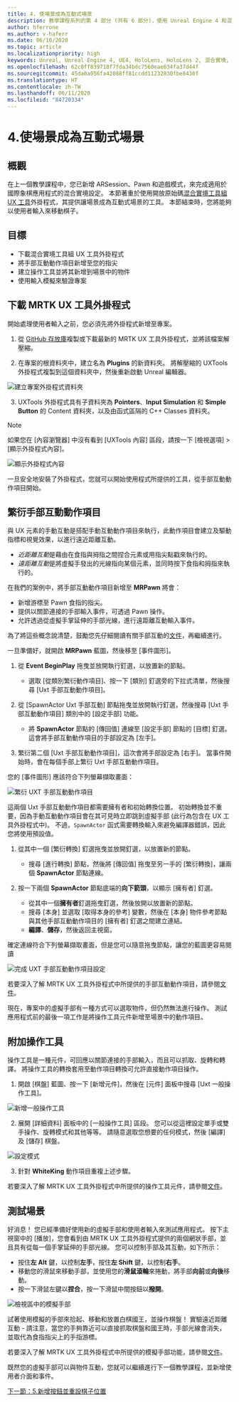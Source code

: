 ```yaml
---
title: 4. 使場景成為互動式場景
description: 教學課程系列的第 4 部分 (共有 6 部分)，使用 Unreal Engine 4 和混合實境工具組 UX 工具外掛程式來建置簡單的國際象棋應用程式
author: hferrone
ms.author: v-haferr
ms.date: 06/10/2020
ms.topic: article
ms.localizationpriority: high
keywords: Unreal, Unreal Engine 4, UE4, HoloLens, HoloLens 2, 混合實境, 教學課程, 開始使用, mrtk, uxt, UX 工具, 文件
ms.openlocfilehash: 62c0ff839718f7fda34bdc7560eae634fa37d44f
ms.sourcegitcommit: 45da0a056fa42088ff81ccdd11232830fbe8430f
ms.translationtype: HT
ms.contentlocale: zh-TW
ms.lasthandoff: 06/11/2020
ms.locfileid: "84720334"
---
```

# <a name="4-making-your-scene-interactive"></a>4.使場景成為互動式場景

## <a name="overview"></a>概觀

在上一個教學課程中，您已新增 ARSession、Pawn 和遊戲模式，來完成適用於國際象棋應用程式的混合實境設定。 本節著重於使用開放原始碼[混合實境工具組 UX 工具](https://github.com/microsoft/MixedReality-UXTools-Unreal)外掛程式，其提供讓場景成為互動式場景的工具。 本節結束時，您將能夠以使用者輸入來移動棋子。 

## <a name="objectives"></a>目標

* 下載混合實境工具組 UX 工具外掛程式 
* 將手部互動動作項目新增至您的指尖
* 建立操作工具並將其新增到場景中的物件
* 使用輸入模擬來驗證專案

## <a name="downloading-the-mrtk-ux-tools-plugin"></a>下載 MRTK UX 工具外掛程式
開始處理使用者輸入之前，您必須先將外掛程式新增至專案。

1.  從 [GitHub 存放庫](https://github.com/microsoft/MixedReality-UXTools-Unreal/releases)複製或下載最新的 MRTK UX 工具外掛程式，並將該檔案解壓縮。

2.  在專案的根資料夾中，建立名為 **Plugins** 的新資料夾。 將解壓縮的 UXTools 外掛程式複製到這個資料夾中，然後重新啟動 Unreal 編輯器。 

![建立專案外掛程式資料夾](images/unreal-uxt/4-plugins.PNG)

3.  UXTools 外掛程式具有子資料夾為 **Pointers**、**Input Simulation** 和 **Simple Button** 的 Content 資料夾，以及由函式區隔的 C++ Classes 資料夾。  

> [!NOTE]
> 如果您在 [內容瀏覽器] 中沒有看到 [UXTools 內容] 區段，請按一下 [檢視選項] > [顯示外掛程式內容]。 

![顯示外掛程式內容](images/unreal-uxt/4-showplugincontent.PNG)

一旦安全地安裝了外掛程式，您就可以開始使用程式所提供的工具，從手部互動動作項目開始。

## <a name="spawning-hand-interaction-actors"></a>繁衍手部互動動作項目
與 UX 元素的手動互動是搭配手動互動動作項目來執行，此動作項目會建立及驅動指標和視覺效果，以進行遠近距離互動。
- *近距離互動*是藉由在食指與拇指之間捏合元素或用指尖點戳來執行的。 
- *遠距離互動*是將虛擬手發出的光線指向某個元素，並同時按下食指和拇指來執行的。

在我們的案例中，將手部互動動作項目新增至 **MRPawn** 將會：
- 新增游標至 Pawn 食指的指尖。
- 提供以關節連接的手部輸入事件，可透過 Pawn 操作。
- 允許透過從虛擬手掌延伸的手部光線，進行遠距離互動輸入事件。

為了將這些概念說清楚，鼓勵您先仔細閱讀有關手部互動的[文件](https://github.com/microsoft/MixedReality-UXTools-Unreal/blob/public/0.8.x/Docs/HandInteraction.md)，再繼續進行。 

一旦準備好，就開啟 **MRPawn** 藍圖，然後移至 [事件圖形]。 

1. 從 **Event BeginPlay** 拖曳並放開執行釘選，以放置新的節點。 
    * 選取 [從類別繁衍動作項目]、按一下 [類別] 釘選旁的下拉式清單，然後搜尋 [Uxt 手部互動動作項目]。 

2. 從 [SpawnActor Uxt 手部互動] 節點拖曳並放開執行釘選，然後搜尋 [Uxt 手部互動動作項目] 類別中的 [設定手部] 功能。 
    * 將 **SpawnActor** 節點的 [傳回值] 連線至 [設定手部] 節點的 [目標] 釘選。 這會將手部互動動作項目的手部設定為 [左手]。 

3. 繁衍第二個 [Uxt 手部互動動作項目]，這次會將手部設定為 [右手]。 當事件開始時，會在每個手部上繁衍 Uxt 手部互動動作項目。 

您的 [事件圖形] 應該符合下列螢幕擷取畫面：

![繁衍 UXT 手部互動動作項目](images/unreal-uxt/4-spawnactor.PNG)

這兩個 Uxt 手部互動動作項目都需要擁有者和初始轉換位置。 初始轉換並不重要，因為手動互動動作項目會在其可見時立即跳到虛擬手部 (此行為包含在 UX 工具外掛程式中)。 不過，`SpawnActor` 函式需要轉換輸入來避免編譯器錯誤，因此您將使用預設值。 

1. 從其中一個 [繁衍轉換] 釘選拖曳並放開釘選，以放置新的節點。 
    * 搜尋 [進行轉換] 節點，然後將 [傳回值] 拖曳至另一手的 [繁衍轉換]，讓兩個 **SpawnActor** 節點連線。 

3.  按一下兩個 **SpawnActor** 節點底端的**向下箭頭**，以顯示 [擁有者] 釘選。    
    * 從其中一個**擁有者**釘選拖曳釘選，然後放開以放置新的節點。 
    * 搜尋 [本身] 並選取 [取得本身的參考] 變數，然後在 [本身] 物件參考節點與其他手部互動動作項目的 [擁有者] 釘選之間建立連結。 
    * **編譯**、**儲存**，然後返回主視窗。 

確定連線符合下列螢幕擷取畫面，但是您可以隨意拖曳節點，讓您的藍圖更容易閱讀

![完成 UXT 手部互動動作項目設定](images/unreal-uxt/4-fingerptrs.PNG) 

若要深入了解 MRTK UX 工具外掛程式中所提供的手部互動動作項目，請參閱[文件](https://microsoft.github.io/MixedReality-UXTools-Unreal/version/public/0.8.x/Docs/HandInteraction.html)。

現在，專案中的虛擬手部有一種方式可以選取物件，但仍然無法進行操作。 測試應用程式前的最後一項工作是將操作工具元件新增至場景中的動作項目。

## <a name="attaching-manipulators"></a>附加操作工具

操作工具是一種元件，可回應以關節連接的手部輸入，而且可以抓取、旋轉和轉譯。 將操作工具的轉換套用至動作項目轉換可允許直接動作項目操作。 

1. 開啟 [棋盤] 藍圖、按一下 [新增元件]，然後在 [元件] 面板中搜尋 [Uxt 一般操作工具]。

![新增一般操作工具](images/unreal-uxt/4-addmanip.PNG)

2. 展開 [詳細資料] 面板中的 [一般操作工具] 區段。 您可以從這裡設定單手或雙手操作、旋轉模式和其他等等。 請隨意選取您想要的任何模式，然後 [編譯] 及 [儲存] 棋盤。 

![設定模式](images/unreal-uxt/4-setrotmode.PNG)

3. 針對 **WhiteKing** 動作項目重複上述步驟。

若要深入了解 MRTK UX 工具外掛程式中所提供的操作工具元件，請參閱[文件](https://microsoft.github.io/MixedReality-UXTools-Unreal/version/public/0.8.x/Docs/Manipulator.html)。

## <a name="testing-the-scene"></a>測試場景
好消息！ 您已經準備好使用新的虛擬手部和使用者輸入來測試應用程式。 按下主視窗中的 [播放]，您會看到由 MRTK UX 工具外掛程式提供的兩個網狀手部，並且具有從每一個手掌延伸的手部光線。 您可以控制手部及其互動，如下所示：
- 按住**左 Alt** 鍵，以控制**左手**，按住**左 Shift** 鍵，以控制**右手**。 
- 移動您的滑鼠來移動手部，並使用您的**滑鼠滾輪**來捲動，將手部**向前**或**向後**移動。 
- 按一下滑鼠左鍵以**捏合**，按一下滑鼠中間按鈕以**撥開**。 

![檢視區中的模擬手部](images/unreal-uxt/4-handsim.PNG)

試著使用模擬的手部來拾起、移動和放置白棋國王，並操作棋盤！ 實驗遠近距離互動 - 請注意，當您的手夠靠近可以直接抓取棋盤和國王時，手部光線會消失，並取代為食指指尖上的手指游標。 

若要深入了解 MRTK UX 工具外掛程式中所提供的模擬手部功能，請參閱[文件](https://microsoft.github.io/MixedReality-UXTools-Unreal/version/public/0.8.x/Docs/InputSimulation.html)。

既然您的虛擬手部可以與物件互動，您就可以繼續進行下一個教學課程，並新增使用者介面和事件。

[下一節：5.新增按鈕並重設棋子位置](unreal-uxt-ch5.md)
